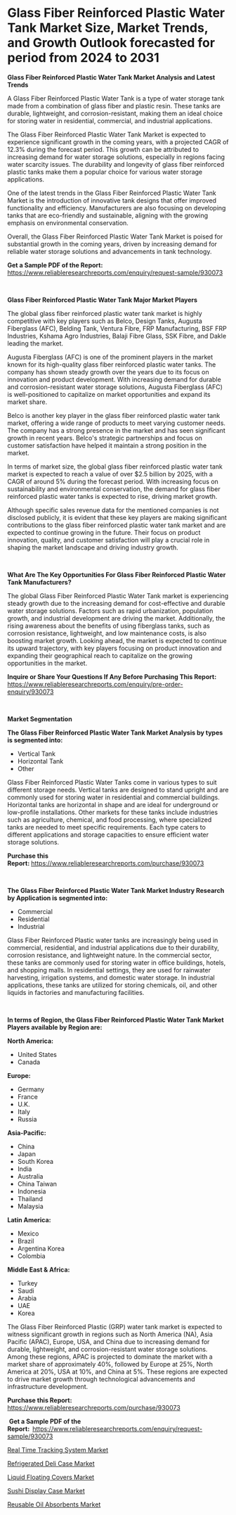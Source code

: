 <p><h1>Glass Fiber Reinforced Plastic Water Tank Market Size, Market Trends, and Growth Outlook forecasted for period from 2024 to 2031</h1></p><p><strong>Glass Fiber Reinforced Plastic Water Tank Market Analysis and Latest Trends</strong></p>
<p><p>A Glass Fiber Reinforced Plastic Water Tank is a type of water storage tank made from a combination of glass fiber and plastic resin. These tanks are durable, lightweight, and corrosion-resistant, making them an ideal choice for storing water in residential, commercial, and industrial applications.</p><p>The Glass Fiber Reinforced Plastic Water Tank Market is expected to experience significant growth in the coming years, with a projected CAGR of 12.3% during the forecast period. This growth can be attributed to increasing demand for water storage solutions, especially in regions facing water scarcity issues. The durability and longevity of glass fiber reinforced plastic tanks make them a popular choice for various water storage applications.</p><p>One of the latest trends in the Glass Fiber Reinforced Plastic Water Tank Market is the introduction of innovative tank designs that offer improved functionality and efficiency. Manufacturers are also focusing on developing tanks that are eco-friendly and sustainable, aligning with the growing emphasis on environmental conservation.</p><p>Overall, the Glass Fiber Reinforced Plastic Water Tank Market is poised for substantial growth in the coming years, driven by increasing demand for reliable water storage solutions and advancements in tank technology.</p></p>
<p><strong>Get a Sample PDF of the Report:&nbsp;</strong> <a href="https://www.reliableresearchreports.com/enquiry/request-sample/930073">https://www.reliableresearchreports.com/enquiry/request-sample/930073</a></p>
<p>&nbsp;</p>
<p><strong>Glass Fiber Reinforced Plastic Water Tank Major Market Players</strong></p>
<p><p>The global glass fiber reinforced plastic water tank market is highly competitive with key players such as Belco, Design Tanks, Augusta Fiberglass (AFC), Belding Tank, Ventura Fibre, FRP Manufacturing, BSF FRP Industries, Kshama Agro Industries, Balaji Fibre Glass, SSK Fibre, and Dakle leading the market.</p><p>Augusta Fiberglass (AFC) is one of the prominent players in the market known for its high-quality glass fiber reinforced plastic water tanks. The company has shown steady growth over the years due to its focus on innovation and product development. With increasing demand for durable and corrosion-resistant water storage solutions, Augusta Fiberglass (AFC) is well-positioned to capitalize on market opportunities and expand its market share.</p><p>Belco is another key player in the glass fiber reinforced plastic water tank market, offering a wide range of products to meet varying customer needs. The company has a strong presence in the market and has seen significant growth in recent years. Belco's strategic partnerships and focus on customer satisfaction have helped it maintain a strong position in the market.</p><p>In terms of market size, the global glass fiber reinforced plastic water tank market is expected to reach a value of over $2.5 billion by 2025, with a CAGR of around 5% during the forecast period. With increasing focus on sustainability and environmental conservation, the demand for glass fiber reinforced plastic water tanks is expected to rise, driving market growth.</p><p>Although specific sales revenue data for the mentioned companies is not disclosed publicly, it is evident that these key players are making significant contributions to the glass fiber reinforced plastic water tank market and are expected to continue growing in the future. Their focus on product innovation, quality, and customer satisfaction will play a crucial role in shaping the market landscape and driving industry growth.</p></p>
<p>&nbsp;</p>
<p><strong>What Are The Key Opportunities For Glass Fiber Reinforced Plastic Water Tank Manufacturers?</strong></p>
<p><p>The global Glass Fiber Reinforced Plastic Water Tank market is experiencing steady growth due to the increasing demand for cost-effective and durable water storage solutions. Factors such as rapid urbanization, population growth, and industrial development are driving the market. Additionally, the rising awareness about the benefits of using fiberglass tanks, such as corrosion resistance, lightweight, and low maintenance costs, is also boosting market growth. Looking ahead, the market is expected to continue its upward trajectory, with key players focusing on product innovation and expanding their geographical reach to capitalize on the growing opportunities in the market.</p></p>
<p><strong>Inquire or Share Your Questions If Any Before Purchasing This Report:</strong> <a href="https://www.reliableresearchreports.com/enquiry/pre-order-enquiry/930073">https://www.reliableresearchreports.com/enquiry/pre-order-enquiry/930073</a></p>
<p>&nbsp;</p>
<p><strong>Market Segmentation</strong></p>
<p><strong>The Glass Fiber Reinforced Plastic Water Tank Market Analysis by types is segmented into:</strong></p>
<p><ul><li>Vertical Tank</li><li>Horizontal Tank</li><li>Other</li></ul></p>
<p><p>Glass Fiber Reinforced Plastic Water Tanks come in various types to suit different storage needs. Vertical tanks are designed to stand upright and are commonly used for storing water in residential and commercial buildings. Horizontal tanks are horizontal in shape and are ideal for underground or low-profile installations. Other markets for these tanks include industries such as agriculture, chemical, and food processing, where specialized tanks are needed to meet specific requirements. Each type caters to different applications and storage capacities to ensure efficient water storage solutions.</p></p>
<p><strong>Purchase this Report:&nbsp;</strong><a href="https://www.reliableresearchreports.com/purchase/930073">https://www.reliableresearchreports.com/purchase/930073</a></p>
<p>&nbsp;</p>
<p><strong>The Glass Fiber Reinforced Plastic Water Tank Market Industry Research by Application is segmented into:</strong></p>
<p><ul><li>Commercial</li><li>Residential</li><li>Industrial</li></ul></p>
<p><p>Glass Fiber Reinforced Plastic water tanks are increasingly being used in commercial, residential, and industrial applications due to their durability, corrosion resistance, and lightweight nature. In the commercial sector, these tanks are commonly used for storing water in office buildings, hotels, and shopping malls. In residential settings, they are used for rainwater harvesting, irrigation systems, and domestic water storage. In industrial applications, these tanks are utilized for storing chemicals, oil, and other liquids in factories and manufacturing facilities.</p></p>
<p>&nbsp;</p>
<p><strong>In terms of Region, the Glass Fiber Reinforced Plastic Water Tank Market Players available by Region are:</strong></p>
<p>
    <p> <strong> North America: </strong>
        <ul>
            <li>United States</li>
            <li>Canada</li>
        </ul>
        </p> 
    <p> <strong> Europe: </strong>
        <ul>
            <li>Germany</li>
            <li>France</li>
            <li>U.K.</li>
            <li>Italy</li>
            <li>Russia</li>
        </ul>
        </p> 
    <p> <strong> Asia-Pacific: </strong>
        <ul>
            <li>China</li>
            <li>Japan</li>
            <li>South Korea</li>
            <li>India</li>
            <li>Australia</li>
            <li>China Taiwan</li>
            <li>Indonesia</li>
            <li>Thailand</li>
            <li>Malaysia</li>
        </ul>
        </p> 
    <p> <strong> Latin America: </strong>
        <ul>
            <li>Mexico</li>
            <li>Brazil</li>
            <li>Argentina Korea</li>
            <li>Colombia</li>
        </ul>
        </p> 
    <p> <strong> Middle East & Africa: </strong>
        <ul>
            <li>Turkey</li>
            <li>Saudi</li>
            <li>Arabia</li>
            <li>UAE</li>
            <li>Korea</li>
        </ul>
    </p>
    </p>
<p><p>The Glass Fiber Reinforced Plastic (GRP) water tank market is expected to witness significant growth in regions such as North America (NA), Asia Pacific (APAC), Europe, USA, and China due to increasing demand for durable, lightweight, and corrosion-resistant water storage solutions. Among these regions, APAC is projected to dominate the market with a market share of approximately 40%, followed by Europe at 25%, North America at 20%, USA at 10%, and China at 5%. These regions are expected to drive market growth through technological advancements and infrastructure development.</p></p>
<p><strong>Purchase this Report: </strong><a href="https://www.reliableresearchreports.com/purchase/930073">https://www.reliableresearchreports.com/purchase/930073</a></p>
<p>&nbsp;<strong>Get a Sample PDF of the Report:&nbsp;&nbsp;</strong><a href="https://www.reliableresearchreports.com/enquiry/request-sample/930073">https://www.reliableresearchreports.com/enquiry/request-sample/930073</a></p>
<p><strong></strong></p>
<p><p><a href="https://medium.com/p/826a59c4c8ce/edit">Real Time Tracking System Market</a></p><p><a href="https://medium.com/p/0371aa566c4e/edit">Refrigerated Deli Case Market</a></p><p><a href="https://github.com/luckyshygirl/Market-Research-Report-List-3/blob/main/liquid-floating-covers-market.md">Liquid Floating Covers Market</a></p><p><a href="https://medium.com/p/57ec688915c7/edit">Sushi Display Case Market</a></p><p><a href="https://github.com/markusgodoy/Market-Research-Report-List-1/blob/main/reusable-oil-absorbents-market.md">Reusable Oil Absorbents Market</a></p></p>